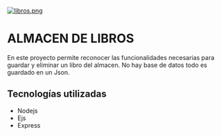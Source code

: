 [![libros.png](https://i.postimg.cc/zDj1JHfD/libros.png)](https://postimg.cc/yWkGjd92)

# ALMACEN DE LIBROS

En este proyecto permite reconocer las funcionalidades necesarias para guardar y eliminar un libro del almacen.
No hay base de datos todo es guardado en un Json.


## Tecnologías utilizadas

* Nodejs
* Ejs
* Express




